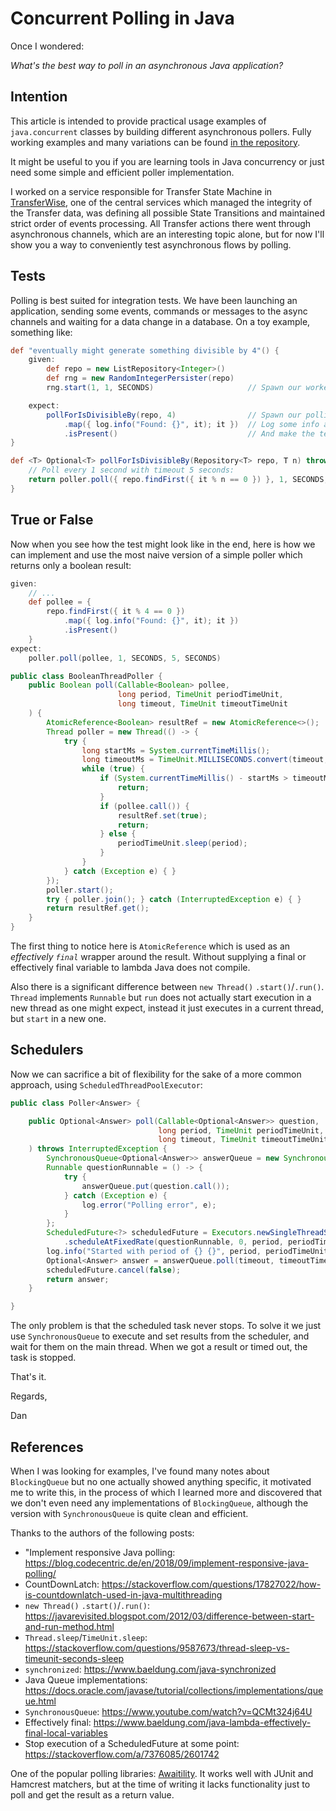 # Concurrent Polling in Java

Once I wondered: 

_What's the best way to poll in an asynchronous Java application?_

## Intention

This article is intended to provide practical usage examples of `java.concurrent` classes by building different 
asynchronous pollers. Fully working examples and many variations can be found [in the repository][repo].

It might be useful to you if you are learning tools in Java concurrency or just need some simple and efficient
poller implementation. 

I worked on a service responsible for Transfer State Machine in [TransferWise][tw], one of the central services 
which managed the integrity of the Transfer data, was defining all possible State Transitions and maintained strict 
order of events processing. All Transfer actions there went through asynchronous channels, which are an interesting 
topic alone, but for now I'll show you a way to conveniently test asynchronous flows by polling.        

## Tests
  
Polling is best suited for integration tests. We have been launching an application, sending some events, commands or 
messages to the async channels and waiting for a data change in a database. On a toy example, something like:
 
```groovy
def "eventually might generate something divisible by 4"() {
    given:
        def repo = new ListRepository<Integer>()
        def rng = new RandomIntegerPersister(repo)
        rng.start(1, 1, SECONDS)                     // Spawn our worker thread 

    expect:
        pollForIsDivisibleBy(repo, 4)                // Spawn our polling thread
            .map({ log.info("Found: {}", it); it })  // Log some info about found object when needed
            .isPresent()                             // And make the test assertion itself 
}

def <T> Optional<T> pollForIsDivisibleBy(Repository<T> repo, T n) throws InterruptedException {
    // Poll every 1 second with timeout 5 seconds:
    return poller.poll({ repo.findFirst({ it % n == 0 }) }, 1, SECONDS, 5, SECONDS)
}
```

## True or False

Now when you see how the test might look like in the end, here is how we can implement and use the most naive version
of a simple poller which returns only a boolean result:

```groovy
given:
    // ...    
    def pollee = {
        repo.findFirst({ it % 4 == 0 })
            .map({ log.info("Found: {}", it); it })
            .isPresent()
    }
expect:
    poller.poll(pollee, 1, SECONDS, 5, SECONDS)
```

```java
public class BooleanThreadPoller {
    public Boolean poll(Callable<Boolean> pollee,
                        long period, TimeUnit periodTimeUnit,
                        long timeout, TimeUnit timeoutTimeUnit
    ) {
        AtomicReference<Boolean> resultRef = new AtomicReference<>();
        Thread poller = new Thread(() -> {
            try {
                long startMs = System.currentTimeMillis();
                long timeoutMs = TimeUnit.MILLISECONDS.convert(timeout, timeoutTimeUnit);
                while (true) {
                    if (System.currentTimeMillis() - startMs > timeoutMs) {
                        return;                                                             // Timed out
                    }
                    if (pollee.call()) {
                        resultRef.set(true);
                        return;                                                             // Success
                    } else {
                        periodTimeUnit.sleep(period);                                       // Waiting
                    }
                }
            } catch (Exception e) { }
        });
        poller.start();
        try { poller.join(); } catch (InterruptedException e) { }                           // Waiting
        return resultRef.get();
    }
}
```

The first thing to notice here is `AtomicReference` which is used as an _effectively `final`_ wrapper 
around the result. Without supplying a final or effectively final variable to lambda Java does not compile.

Also there is a significant difference between `new Thread()` `.start()`/`.run()`. `Thread` implements `Runnable` 
but `run` does not actually start execution in a new thread as one might expect, instead it just executes in 
a current thread, but `start` in a new one.

## Schedulers

Now we can sacrifice a bit of flexibility for the sake of a more common approach, using `ScheduledThreadPoolExecutor`: 

```java
public class Poller<Answer> {

    public Optional<Answer> poll(Callable<Optional<Answer>> question,
                                 long period, TimeUnit periodTimeUnit,
                                 long timeout, TimeUnit timeoutTimeUnit
    ) throws InterruptedException {
        SynchronousQueue<Optional<Answer>> answerQueue = new SynchronousQueue<>();
        Runnable questionRunnable = () -> {
            try {
                answerQueue.put(question.call());
            } catch (Exception e) {
                log.error("Polling error", e);
            }
        };
        ScheduledFuture<?> scheduledFuture = Executors.newSingleThreadScheduledExecutor()
            .scheduleAtFixedRate(questionRunnable, 0, period, periodTimeUnit);
        log.info("Started with period of {} {}", period, periodTimeUnit);
        Optional<Answer> answer = answerQueue.poll(timeout, timeoutTimeUnit);
        scheduledFuture.cancel(false);
        return answer;
    }

}
```

The only problem is that the scheduled task never stops. To solve it we just use `SynchronousQueue` to execute and 
set results from the scheduler, and wait for them on the main thread. When we got a result or timed out, the task is
stopped.

That's it.

Regards,

Dan

## References

When I was looking for examples, I've found many notes about `BlockingQueue` but no one actually showed 
anything specific, it motivated me to write this, in the process of which I learned more and discovered that
we don't even need any implementations of `BlockingQueue`, although the version with `SynchronousQueue` is 
quite clean and efficient.

Thanks to the authors of the following posts:

- "Implement responsive Java polling: https://blog.codecentric.de/en/2018/09/implement-responsive-java-polling/
- CountDownLatch: https://stackoverflow.com/questions/17827022/how-is-countdownlatch-used-in-java-multithreading
- `new Thread()` `.start()`/`.run()`: https://javarevisited.blogspot.com/2012/03/difference-between-start-and-run-method.html
- `Thread.sleep`/`TimeUnit.sleep`: https://stackoverflow.com/questions/9587673/thread-sleep-vs-timeunit-seconds-sleep
- `synchronized`: https://www.baeldung.com/java-synchronized
- Java Queue implementations: https://docs.oracle.com/javase/tutorial/collections/implementations/queue.html
- `SynchronousQueue`: https://www.youtube.com/watch?v=QCMt324j64U
- Effectively final: https://www.baeldung.com/java-lambda-effectively-final-local-variables
- Stop execution of a ScheduledFuture at some point: https://stackoverflow.com/a/7376085/2601742 

One of the popular polling libraries: [Awaitility][await]. It works well with JUnit and Hamcrest matchers, but at the 
time of writing it lacks functionality just to poll and get the result as a return value.

[repo]: https://github.com/danylo-dubinin/java-concurrent-polling/
[tw]: https://transferwise.com
[await]: https://github.com/awaitility/awaitility/
